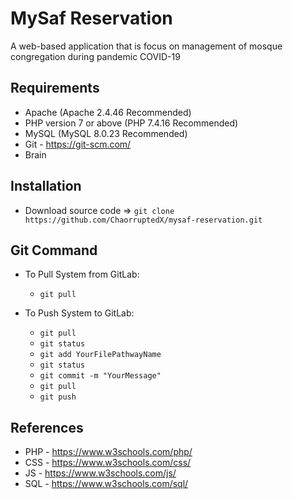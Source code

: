 # MySaf Reservation

A web-based application that is focus on management of mosque congregation during pandemic COVID-19

## Requirements

* Apache (Apache 2.4.46 Recommended)
* PHP version 7 or above (PHP 7.4.16 Recommended)
* MySQL (MySQL 8.0.23 Recommended)
* Git - https://git-scm.com/
* Brain

## Installation

* Download source code => ```git clone https://github.com/ChaorruptedX/mysaf-reservation.git```

## Git Command

* To Pull System from GitLab:
	* ```git pull```

* To Push System to GitLab:
	* ```git pull```
	* ```git status```
	* ```git add YourFilePathwayName```
	* ```git status```
	* ```git commit -m "YourMessage"```
    * ```git pull```
	* ```git push```

## References

* PHP - https://www.w3schools.com/php/
* CSS - https://www.w3schools.com/css/
* JS  - https://www.w3schools.com/js/
* SQL - https://www.w3schools.com/sql/